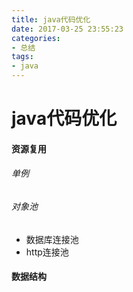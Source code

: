 ```yaml
---
title: java代码优化
date: 2017-03-25 23:55:23
categories: 
- 总结
tags:
- java
---
```


# java代码优化

#### 资源复用

###### 单例

###### 对象池

- 数据库连接池
- http连接池

#### 数据结构
